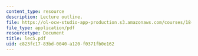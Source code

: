 ```yaml
---
content_type: resource
description: Lecture outline.
file: https://ol-ocw-studio-app-production.s3.amazonaws.com/courses/18-443-statistics-for-applications-fall-2003/c823fc1783bd0040a120f0371fb0e162_lec5.pdf
file_type: application/pdf
resourcetype: Document
title: lec5.pdf
uid: c823fc17-83bd-0040-a120-f0371fb0e162
---
```

